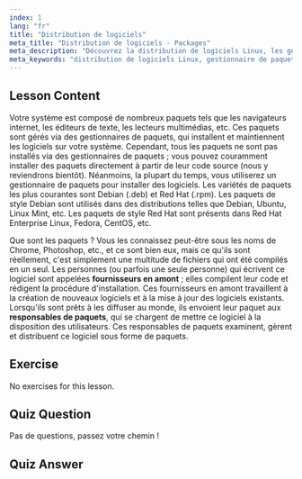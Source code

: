 ```yaml
---
index: 1
lang: "fr"
title: "Distribution de logiciels"
meta_title: "Distribution de logiciels - Packages"
meta_description: "Découvrez la distribution de logiciels Linux, les gestionnaires de paquets et les types de paquets comme .deb et .rpm. Comprenez comment les logiciels sont gérés sur les systèmes Linux."
meta_keywords: "distribution de logiciels Linux, gestionnaire de paquets, .deb, .rpm, paquets Linux, Linux pour débutants, tutoriel Linux, installation de logiciels"
---
```


## Lesson Content

Votre système est composé de nombreux paquets tels que les navigateurs internet, les éditeurs de texte, les lecteurs multimédias, etc. Ces paquets sont gérés via des gestionnaires de paquets, qui installent et maintiennent les logiciels sur votre système. Cependant, tous les paquets ne sont pas installés via des gestionnaires de paquets ; vous pouvez couramment installer des paquets directement à partir de leur code source (nous y reviendrons bientôt). Néanmoins, la plupart du temps, vous utiliserez un gestionnaire de paquets pour installer des logiciels. Les variétés de paquets les plus courantes sont Debian (.deb) et Red Hat (.rpm). Les paquets de style Debian sont utilisés dans des distributions telles que Debian, Ubuntu, Linux Mint, etc. Les paquets de style Red Hat sont présents dans Red Hat Enterprise Linux, Fedora, CentOS, etc.

Que sont les paquets ? Vous les connaissez peut-être sous les noms de Chrome, Photoshop, etc., et ce sont bien eux, mais ce qu'ils sont réellement, c'est simplement une multitude de fichiers qui ont été compilés en un seul. Les personnes (ou parfois une seule personne) qui écrivent ce logiciel sont appelées **fournisseurs en amont** ; elles compilent leur code et rédigent la procédure d'installation. Ces fournisseurs en amont travaillent à la création de nouveaux logiciels et à la mise à jour des logiciels existants. Lorsqu'ils sont prêts à les diffuser au monde, ils envoient leur paquet aux **responsables de paquets**, qui se chargent de mettre ce logiciel à la disposition des utilisateurs. Ces responsables de paquets examinent, gèrent et distribuent ce logiciel sous forme de paquets.

## Exercise

No exercises for this lesson.

## Quiz Question

Pas de questions, passez votre chemin !

## Quiz Answer
